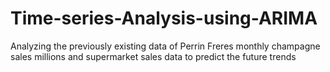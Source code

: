 # Time-series-Analysis-using-ARIMA
Analyzing the previously existing data  of Perrin Freres monthly champagne sales millions and supermarket sales data to predict the future trends 
